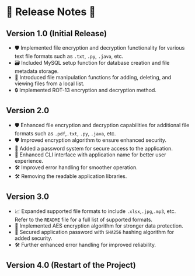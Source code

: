 # 🚀 Release Notes 📝

## Version 1.0 (Initial Release)
- 🛡 Implemented file encryption and decryption functionality for various text file formats such as `.txt`, `.py`, `.java`, etc.
- 🗃 Included MySQL setup function for database creation and file metadata storage.
- 📁 Introduced file manipulation functions for adding, deleting, and viewing files from a local list.
- 🔒 Implemented ROT-13 encryption and decryption method.


## Version 2.0 
- 🛡 Enhanced file encryption and decryption capabilities for additional file formats such as `.pdf`,`.txt`, `.py`, `.java`, etc.
- 🛡 Improved encryption algorithm to ensure enhanced security.
- 🔐 Added a password system for secure access to the application.
- 🎨 Enhanced CLI interface with application name for better user experience.
- 🛠 Improved error handling for smoother operation.
- 🛠 Removing the readable application libraries.


## Version 3.0
- 📈 Expanded supported file formats to include `.xlsx`,`.jpg`,`.mp3`, etc. Refer to the `README` file for a full list of supported formats.
- 🔐 Implemented AES encryption algorithm for stronger data protection.
- 🔐 Secured application password with `SHA256` hashing algorithm for added security.
- 🛠 Further enhanced error handling for improved reliability.

## Version 4.0 (Restart of the Project)